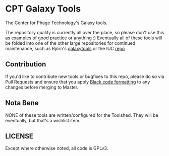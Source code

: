 # CPT Galaxy Tools

The Center for Phage Technology's Galaxy tools.

The repository quality is currently all over the place, so please don't use
this as examples of good practice or anything :) Eventually all of these tools
will be folded into one of the other large repositories for continued
maintenance, such as Björn's
[galaxytools](https://github.com/bgruening/galaxytools) or the IUC
[repo](https://github.com/galaxyproject/tools-iuc)

## Contribution

If you'd like to contribute new tools or bugfixes to this repo, please do so via Pull Requests and ensure that you apply [Black code formatting](https://github.com/psf/black) to any changes before merging to Master.

## Nota Bene

NONE of these tools are written/configured for the Toolshed. They will be
eventually, but that's a wishlist item.

## LICENSE

Except where otherwise noted, all code is GPLv3.
